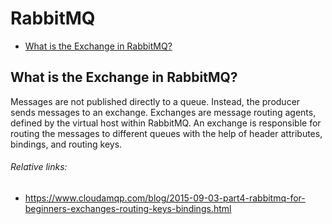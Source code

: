 # RabbitMQ
- [What is the Exchange in RabbitMQ?](#what-is-the-exchange-in-rabbitmq)

## What is the Exchange in RabbitMQ?
Messages are not published directly to a queue. Instead, the producer sends messages to an exchange. Exchanges are message routing agents, defined by the virtual host within RabbitMQ. An exchange is responsible for routing the messages to different queues with the help of header attributes, bindings, and routing keys.
###### Relative links:
- https://www.cloudamqp.com/blog/2015-09-03-part4-rabbitmq-for-beginners-exchanges-routing-keys-bindings.html
